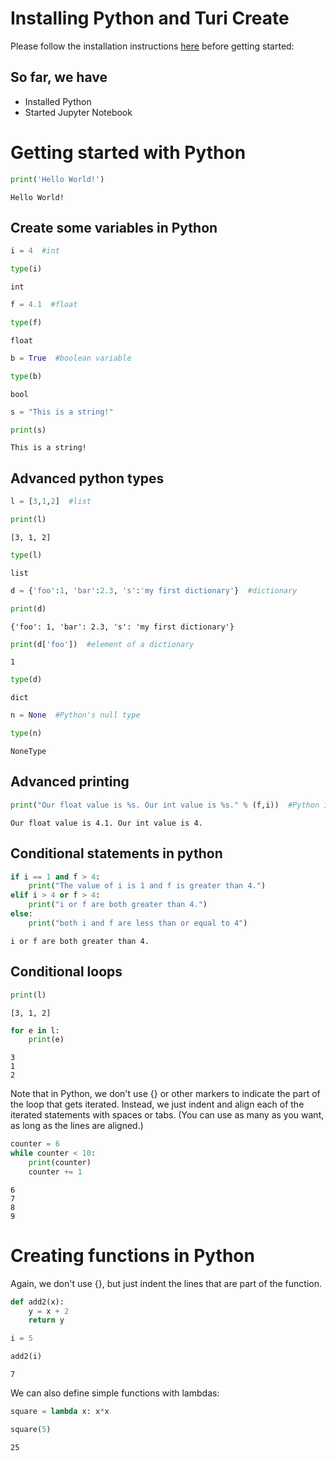 # Installing Python and Turi Create

Please follow the installation instructions [here](https://www.coursera.org/learn/ml-foundations/supplement/5HQGl/reading-getting-started-with-python-jupyter-notebook-turi-create) before getting started:


## So far, we have
* Installed Python
* Started Jupyter Notebook

# Getting started with Python


```python
print('Hello World!')
```

    Hello World!


## Create some variables in Python


```python
i = 4  #int
```


```python
type(i)
```




    int




```python
f = 4.1  #float
```


```python
type(f)
```




    float




```python
b = True  #boolean variable
```


```python
type(b)
```




    bool




```python
s = "This is a string!"
```


```python
print(s)
```

    This is a string!


## Advanced python types


```python
l = [3,1,2]  #list
```


```python
print(l)
```

    [3, 1, 2]



```python
type(l)
```




    list




```python
d = {'foo':1, 'bar':2.3, 's':'my first dictionary'}  #dictionary
```


```python
print(d)
```

    {'foo': 1, 'bar': 2.3, 's': 'my first dictionary'}



```python
print(d['foo'])  #element of a dictionary
```

    1



```python
type(d)
```




    dict




```python
n = None  #Python's null type
```


```python
type(n)
```




    NoneType



## Advanced printing


```python
print("Our float value is %s. Our int value is %s." % (f,i))  #Python is pretty good with strings
```

    Our float value is 4.1. Our int value is 4.


## Conditional statements in python


```python
if i == 1 and f > 4:
    print("The value of i is 1 and f is greater than 4.")
elif i > 4 or f > 4:
    print("i or f are both greater than 4.")
else:
    print("both i and f are less than or equal to 4")

```

    i or f are both greater than 4.


## Conditional loops


```python
print(l)
```

    [3, 1, 2]



```python
for e in l:
    print(e)
```

    3
    1
    2


Note that in Python, we don't use {} or other markers to indicate the part of the loop that gets iterated.  Instead, we just indent and align each of the iterated statements with spaces or tabs. (You can use as many as you want, as long as the lines are aligned.)


```python
counter = 6
while counter < 10:
    print(counter)
    counter += 1
```

    6
    7
    8
    9


# Creating functions in Python

Again, we don't use {}, but just indent the lines that are part of the function.


```python
def add2(x):
    y = x + 2
    return y
```


```python
i = 5
```


```python
add2(i)
```




    7



We can also define simple functions with lambdas:


```python
square = lambda x: x*x
```


```python
square(5)
```




    25


